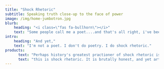 ```yaml
---
title: "Shock Rhetoric"
subtitle: Speaking truth close-up to the face of power
image: /img/home-jumbotron.jpg
blurb:
    heading: "<i class=\"fas fa-bullhorn\"></i>"
    text: "Some people call me a poet....and that's all right, i've been called much worse. "
intro:
    heading: "And yet,"
    text: "I'm not a poet. I don't do poetry. I do shock rhetoric."
products:
      text: "Perhaps history's greatest practioner of shock rhetoric is Rabbi Yeshua ben Yusef. \"He who is without sin - cast the first stone....render on to Caesar the things of Caesar, and on to God the things that are God's...evil things that are done in secret will be shouted from the rooftops...\""
      text: "this is shock rhetoric. It is brutally honest, and yet artful no holds barred public oratory/communications. It is speaking truth close-up to the face of power. It is denouncing the master-of-this-world, in shocking, no nonsense terms - it is shock rhetoric."."
---
```

